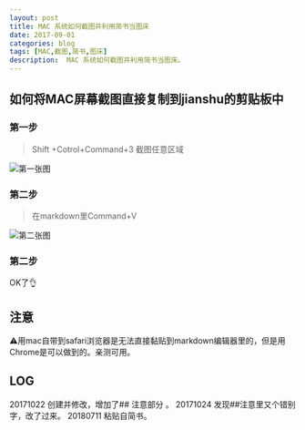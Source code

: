 ```yaml
---
layout: post
title: MAC 系统如何截图并利用简书当图床
date: 2017-09-01
categories: blog
tags: [MAC,截图,简书,图床]
description:  MAC 系统如何截图并利用简书当图床。
---
```


## 如何将MAC屏幕截图直接复制到jianshu的剪贴板中

### 第一步
>Shift +Cotrol+Command+3 截图任意区域

![第一张图](http://upload-images.jianshu.io/upload_images/3785456-75c6083432d82d79.png?imageMogr2/auto-orient/strip%7CimageView2/2/w/1240)

### 第二步
> 在markdown里Command+V

![第二张图](http://upload-images.jianshu.io/upload_images/3785456-8cf2c68333bcb2a3.png?imageMogr2/auto-orient/strip%7CimageView2/2/w/1240)

### 第二步
OK了👌

## 注意
⚠️用mac自带到safari浏览器是无法直接黏贴到markdown编辑器里的，但是用Chrome是可以做到的。亲测可用。


## LOG
20171022 创建并修改，增加了## 注意部分 。
20171024 发现##注意里又个错别字，改了过来。
20180711 粘贴自简书。
